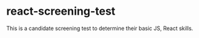 # react-screening-test
This is a candidate screening test to determine their basic JS, React skills.
